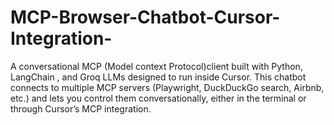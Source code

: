 # MCP-Browser-Chatbot-Cursor-Integration-
A conversational MCP (Model context Protocol)client built with Python, LangChain , and Groq LLMs designed to run inside Cursor.  This chatbot connects to multiple MCP servers (Playwright, DuckDuckGo search, Airbnb, etc.) and lets you control them conversationally, either in the terminal or through Cursor’s MCP integration.

